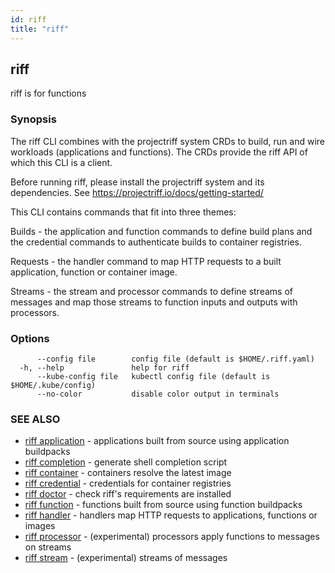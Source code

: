 ```yaml
---
id: riff
title: "riff"
---
```

## riff

riff is for functions

### Synopsis

The riff CLI combines with the projectriff system CRDs to build, run and wire
workloads (applications and functions). The CRDs provide the riff API of which
this CLI is a client.

Before running riff, please install the projectriff system and its dependencies.
See https://projectriff.io/docs/getting-started/

This CLI contains commands that fit into three themes:

Builds - the application and function commands to define build plans and the
credential commands to authenticate builds to container registries.

Requests - the handler command to map HTTP requests to a built application,
function or container image.

Streams - the stream and processor commands to define streams of messages and
map those streams to function inputs and outputs with processors.

### Options

```
      --config file        config file (default is $HOME/.riff.yaml)
  -h, --help               help for riff
      --kube-config file   kubectl config file (default is $HOME/.kube/config)
      --no-color           disable color output in terminals
```

### SEE ALSO

* [riff application](riff_application.md)	 - applications built from source using application buildpacks
* [riff completion](riff_completion.md)	 - generate shell completion script
* [riff container](riff_container.md)	 - containers resolve the latest image
* [riff credential](riff_credential.md)	 - credentials for container registries
* [riff doctor](riff_doctor.md)	 - check riff's requirements are installed
* [riff function](riff_function.md)	 - functions built from source using function buildpacks
* [riff handler](riff_handler.md)	 - handlers map HTTP requests to applications, functions or images
* [riff processor](riff_processor.md)	 - (experimental) processors apply functions to messages on streams
* [riff stream](riff_stream.md)	 - (experimental) streams of messages

